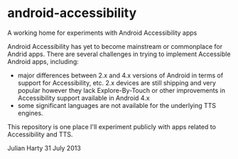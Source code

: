 android-accessibility
=====================

A working home for experiments with Android Accessibility apps

Android Accessibility has yet to become mainstream or commonplace for Andrid apps. There are several challenges in trying to implement Accessible Android apps, including:
* major differences between 2.x and 4.x versions of Android in terms of support for Accessibility, etc. 2.x devices are still shipping and very popular however they lack Explore-By-Touch or other improvements in Accessibility support available in Android 4.x
* some significant languages are not available for the underlying TTS engines.

This repository is one place I'll experiment publicly with apps related to Accessibility and TTS. 

Julian Harty 31 July 2013
